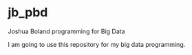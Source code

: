 # jb_pbd
Joshua Boland programming for Big Data

I am going to use this repository for my big data programming.

